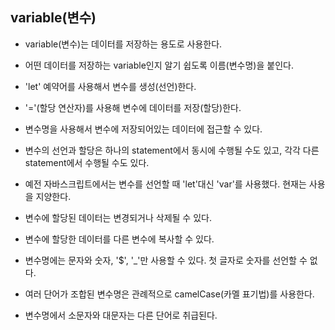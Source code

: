 ## variable(변수)

- variable(변수)는 데이터를 저장하는 용도로 사용한다.

- 어떤 데이터를 저장하는 variable인지 알기 쉽도록 이름(변수명)을 붙인다.

- 'let' 예약어를 사용해서 변수를 생성(선언)한다.

- '='(할당 연산자)를 사용해 변수에 데이터를 저장(할당)한다.

- 변수명을 사용해서 변수에 저장되어있는 데이터에 접근할 수 있다.

- 변수의 선언과 할당은 하나의 statement에서 동시에 수행될 수도 있고, 각각 다른 statement에서 수행될 수도 있다.

- 예전 자바스크립트에서는 변수를 선언할 때 'let'대신 'var'를 사용했다. 현재는 사용을 지양한다.

- 변수에 할당된 데이터는 변경되거나 삭제될 수 있다.

- 변수에 할당한 데이터를 다른 변수에 복사할 수 있다.

- 변수명에는 문자와 숫자, '$', '_'만 사용할 수 있다. 첫 글자로 숫자를 선언할 수 없다.

- 여러 단어가 조합된 변수명은 관례적으로 camelCase(카멜 표기법)를 사용한다.

- 변수명에서 소문자와 대문자는 다른 단어로 취급된다.